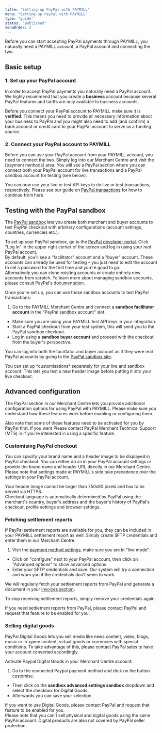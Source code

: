 ```yaml
---
title: "Setting-up PayPal with PAYMILL"
menu: "Setting-up PayPal with PAYMILL"
type: "guide"
status: "published"
menuOrder: 2
---
```


Before you can start accepting PayPal payments through PAYMILL, you naturally need a PAYMILL account, a PayPal account and connecting the two.

## Basic setup

### 1. Set up your PayPal account

In order to accept PayPal payments you naturally need a PayPal account. We highly recommend that you create a **business** account because several PayPal features and tariffs are only available to business accounts.

Before you connect your PayPal account to PAYMILL make sure it is **verified**. This means you need to provide all necessary information about your business to PayPal and you might also need to add (and confirm) a bank account or credit card to your PayPal account to serve as a funding source.

### 2. Connect your PayPal account to PAYMILL

Before you can use your PayPal account from your PAYMILL account, you need to connect the two. Simply log into our Merchant Centre and visit the [payment methods] area. You will see a PayPal section where you can connect both your PayPal account for live transactions and a PayPal sandbox account for testing (see below).

You can now use your live or test API keys to do live or test transactions, respectively. Please see our guide on [PayPal transactions](/guides/paypal/transactions.html) for how to continue from here.

## Testing with the PayPal sandbox

The [PayPal sandbox](https://www.paypal.com/de/webapps/mpp/communication/sandbox) lets you create both merchant and buyer accounts to test PayPal checkout with arbitrary configurations (account settings, countries, currencies etc.).

To set up your PayPal sandbox, go to the [PayPal developer portal](https://developer.paypal.com/developer/accounts). Click "Log In" in the upper right corner of the screen and log in using your *real* PayPal account.  
By default, you'll see a "facilitator" account and a "buyer" account. These accounts can already be used for testing – you just need to edit the account to set a password for the first time and you're good to go.  
Alternatively you can clone existing accounts or create entirely new accounts from scratch. To learn more about managing sandbox accounts, please consult [PayPal's documentation](https://developer.paypal.com/docs/classic/lifecycle/sb_about-accounts/).

Once you're set up, you can use those sandbox accounts to test PayPal transactions:

1. Go to the PAYMILL Merchant Centre and connect a **sandbox facilitator account** in the "PayPal sandbox account" slot.
- Make sure you are using your PAYMILL test API keys in your integration.
- Start a PayPal checkout from your test system, this will send you to the PayPal sandbox checkout.
- Log in using a **sandbox buyer account** and proceed with the checkout from the buyer's perspective.

You can log into both the facilitator and buyer account as if they were real PayPal accounts by going to the [PayPal sandbox site](https://www.sandbox.paypal.com/).

<div class="info">
You can set up *customisations* separately for your live and sandbox account. This lets you test a new header image before putting it into your live checkout.
</div>

## Advanced configuration

The PayPal section in our Merchant Centre lets you provide additional configuration options for using PayPal with PAYMILL. Please make sure you understand how these features work before enabling or configuring them.

Also note that some of these features need to be activated for you by PayPal first. If you want  Please contact PayPal Merchant Technical Support (MTS) in if you're interested in using a specific feature.

### Customising PayPal checkout

You can specify your brand name and a header image to be displayed in PayPal checkout. You can either do so in your PayPal account settings or provide the brand name and header URL directly in our Merchant Centre. Please note that settings made at PAYMILL's side take precedence over the settings in your PayPal account.

<div class="important">
Your header image cannot be larger than 750x90 pixels and has to be served via HTTPS.
</div>

<div class="info">
Checkout language is automatically determined by PayPal using the merchant's country, buyer's address and the buyer's history of PayPal's checkout, profile settings and browser settings.
</div>

### Fetching settlement reports

If PayPal settlement reports are available for you, they can be included in your PAYMILL settlement report as well. Simply create SFTP credentials and enter them in our Merchant Centre:

1. Visit the [payment method settings](https://app.paymill.com/settings/payment-methods), make sure you are in "live mode".
- Click on "configure" next to your PayPal account, then click on "Advanced options" to show advanced options.
- Enter your SFTP credentials and save. Our system will try a connection and warn you if the credentials don't seem to work.

We will regularly fetch your settlement reports from PayPal and generate a document in your [invoices section](https://app.paymill.com/invoices).

To stop receiving settlement reports, simply remove your credentials again.

<div class="info">
If you need settlement reports from PayPal, please contact PayPal and request that feature to be enabled for you.
</div>

### Selling digital goods

PayPal Digital Goods lets you sell media like news content, video, blogs, music or in-game content, virtual goods or currencies with special conditions. To take advantage of this, please contact PayPal sales to have your account converted accordingly.

Activate Paypal Digital Goods in your Merchant Centre account: 

1. Go to the connected Paypal payment method and click on the button customise.
- Then click on the **sandbox advanced settings sandbox** dropdown and select the checkbox for Digital Goods.
- Afterwards you can save your selection.

<div class="info">
If you want to use Digital Goods, please contact PayPal and request that feature to be enabled for you.
</div>

<div class="important">
Please note that you can't sell physical and digital goods using the same PayPal account. Digital products are also not covered by PayPal seller protection.
</div>
